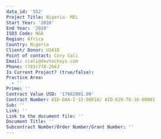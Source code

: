 ```yaml
---
data_id: '552'
Project Title: Nigeria- MEL
Start Year: '2016'
End Year: '2020'
ISO3 Code: NGA
Region: Africa
Country: Nigeria
Client/ Donor: USAID
Point of contact: Cory Cali
Email: ccali@devtechsys.com
Phone: (703)778-2663
Is Current Project? (true/false): 
Practice Area:
  - ''
Prime: ''
Contract Value USD: '17662801.00'
Contract Number: AID-OAA-I-15-00018/ AID-620-TO-16-00001
Sub: ''
Link: ''
Link to the document file: ''
Document Title: ''
Subcontract Number/Order Number/Grant Number: ''
---
```


